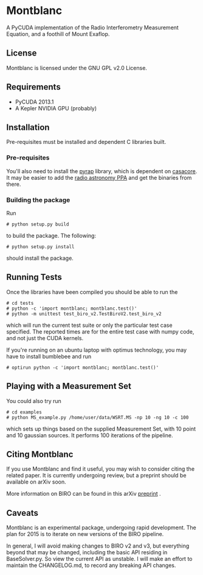 # Montblanc

A PyCUDA implementation of the Radio Interferometry Measurement Equation, and a foothill of Mount Exaflop.

## License

Montblanc is licensed under the GNU GPL v2.0 License.

## Requirements

- PyCUDA 2013.1
- A Kepler NVIDIA GPU (probably)

## Installation

Pre-requisites must be installed and dependent C libraries built.

### Pre-requisites

You'll also need to install the [pyrap][pyrap] library, which is dependent on [casacore][casacore]. It may be easier to add the [radio astronomy PPA][radio-astro-ppa]  and get the binaries from there.

### Building the package

Run

    # python setup.py build

to build the package. The following:

    # python setup.py install

should install the package.

## Running Tests

Once the libraries have been compiled you should be able to run the

    # cd tests
    # python -c 'import montblanc; montblanc.test()'
    # python -m unittest test_biro_v2.TestBiroV2.test_biro_v2

which will run the current test suite or only the particular test case specified. The reported times are for the entire test case with numpy code, and not just the CUDA kernels.

If you're running on an ubuntu laptop with optimus technology, you may have to install bumblebee and run

    # optirun python -c 'import montblanc; montblanc.test()'

## Playing with a Measurement Set

You could also try run

    # cd examples
    # python MS_example.py /home/user/data/WSRT.MS -np 10 -ng 10 -c 100

which sets up things based on the supplied Measurement Set, with 10 point and 10 gaussian sources. It performs 100 iterations of the pipeline.

## Citing Montblanc

If you use Montblanc and find it useful, you may wish to consider citing the related paper. It is currently undergoing review, but a preprint should be available on arXiv soon.

More information on BIRO can be found in this arXiv [preprint][biro] .

## Caveats

Montblanc is an experimental package, undergoing rapid development. The plan for 2015 is to iterate on new versions of the BIRO pipeline.

In general, I will avoid making changes to BIRO v2 and v3, but everything beyond that may be changed, including the basic API residing in BaseSolver.py. So view the current API as unstable. I will make an effort to maintain the CHANGELOG.md, to record any breaking API changes.

[pycuda]:http://mathema.tician.de/software/pycuda/
[pytools]:https://pypi.python.org/pypi/pytools
[moderngpu]:https://github.com/nvlabs/moderngpu
[cub]:https://github.com/nvlabs/cub
[pyrap]:https://code.google.com/p/pyrap/
[casacore]:https://code.google.com/p/casacore/
[radio-astro-ppa]:https://launchpad.net/~radio-astro/+archive/main
[biro]:http://arxiv.org/abs/1501.05304

